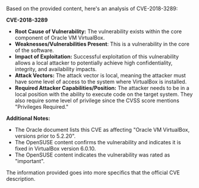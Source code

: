 Based on the provided content, here's an analysis of CVE-2018-3289:

**CVE-2018-3289**

*   **Root Cause of Vulnerability:** The vulnerability exists within the core component of Oracle VM VirtualBox.
*   **Weaknesses/Vulnerabilities Present**: This is a vulnerability in the core of the software.
*   **Impact of Exploitation:** Successful exploitation of this vulnerability allows a local attacker to potentially achieve high confidentiality, integrity, and availability impacts.
*   **Attack Vectors:** The attack vector is local, meaning the attacker must have some level of access to the system where VirtualBox is installed.
*  **Required Attacker Capabilities/Position:** The attacker needs to be in a local position with the ability to execute code on the target system. They also require some level of privilege since the CVSS score mentions "Privileges Required."

**Additional Notes:**

*   The Oracle document lists this CVE as affecting "Oracle VM VirtualBox, versions prior to 5.2.20".
*   The OpenSUSE content confirms the vulnerability and indicates it is fixed in VirtualBox version 6.0.10.
*   The OpenSUSE content indicates the vulnerability was rated as "important".

The information provided goes into more specifics that the official CVE description.